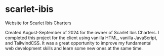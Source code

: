 # scarlet-ibis
Website for Scarlet Ibis Charters

Created August-September of 2024 for the owner of Scarlet Ibis Charters.  I completed this project for the client using vanilla HTML, vanilla JavaScript, and TailwindCSS.  It was a great opportunity to improve my fundamental web development skills and learn some new ones at the same time.  
